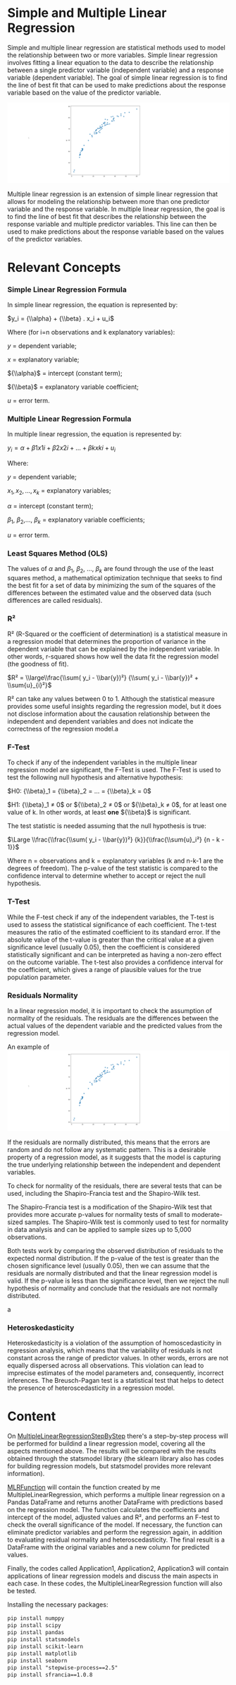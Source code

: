# Simple and Multiple Linear Regression

Simple and multiple linear regression are statistical methods used to model the relationship between two or more variables. Simple linear regression involves fitting a linear equation to the data to describe the relationship between a single predictor variable (independent variable) and a response variable (dependent variable). The goal of simple linear regression is to find the line of best fit that can be used to make predictions about the response variable based on the value of the predictor variable.

![alt text](https://github.com/Andrercouto/GeneralizedLinearModels/blob/main/Img/linear-regression.png?raw=true)

Multiple linear regression is an extension of simple linear regression that allows for modeling the relationship between more than one predictor variable and the response variable. In multiple linear regression, the goal is to find the line of best fit that describes the relationship between the response variable and multiple predictor variables. This line can then be used to make predictions about the response variable based on the values of the predictor variables.

# Relevant Concepts

### Simple Linear Regression Formula

In simple linear regression, the equation is represented by:

$y_i = {\\alpha} + {\\beta} . x_i + u_i$

Where (for i=n observations and k explanatory variables):

${y}$ = dependent variable;

${x}$ = explanatory variable;

${\\alpha}$ = intercept (constant term);

${\\beta}$ = explanatory variable coefficient;

${u}$ = error term.

### Multiple Linear Regression Formula

In multiple linear regression, the equation is represented by:

$y_i = {\alpha} + {\beta}1 x{1i} + {\beta}2 x{2i} + ... + {\beta}k x{ki} + u_i$

Where:

$y$ = dependent variable;

$x_{1}, x_{2},..., x_{k}$ = explanatory variables;

${\alpha}$ = intercept (constant term);

${\beta}_1$, ${\beta}_2$,..., ${\beta}_k$ = explanatory variable coefficients;

$u$ = error term.

### Least Squares Method (OLS)

The values of ${\alpha}$ and ${\beta}_1$, ${\beta}_2$, ..., ${\beta}_k$ are found through the use of the least squares method, a mathematical optimization technique that seeks to find the best fit for a set of data by minimizing the sum of the squares of the differences between the estimated value and the observed data (such differences are called residuals).

### R²

R² (R-Squared or the coefficient of determination) is a statistical measure in a regression model that determines the proportion of variance in the dependent variable that can be explained by the independent variable. In other words, r-squared shows how well the data fit the regression model (the goodness of fit).

$R² = \\large\\frac{\\sum( y_i - \\bar{y})²} {\\sum( y_i - \\bar{y})² + \\sum{u}_{i}²}$

R² can take any values between 0 to 1. Although the statistical measure provides some useful insights regarding the regression model, but it does not disclose information about the causation relationship between the independent and dependent variables and does not indicate the correctness of the regression model.a

### F-Test

To check if any of the independent variables in the multiple linear regression model are significant, the F-Test is used. The F-Test is used to test the following null hypothesis and alternative hypothesis:

$H0: {\\beta}_1 = {\\beta}_2 = ... = {\\beta}_k = 0$

$H1: {\\beta}_1 ≠ 0$ or ${\\beta}_2 ≠ 0$ or ${\\beta}_k ≠ 0$, for at least one value of k. In other words, at least **one** ${\\beta}$  is significant.

The test statistic is needed assuming that the null hypothesis is true:

$\Large \\frac{\\frac{\\sum( y_i - \\bar{y})²} {k}}{\\frac{\\sum{u}_i²} {n - k - 1}}$

Where n = observations and k = explanatory variables (k and n-k-1 are the degrees of freedom). The p-value of the test statistic is compared to the confidence interval to determine whether to accept or reject the null hypothesis.

### T-Test

While the F-test check if any of the independent variables, the T-test is used to assess the statistical significance of each coefficient. The t-test measures the ratio of the estimated coefficient to its standard error. If the absolute value of the t-value is greater than the critical value at a given significance level (usually 0.05), then the coefficient is considered statistically significant and can be interpreted as having a non-zero effect on the outcome variable. The t-test also provides a confidence interval for the coefficient, which gives a range of plausible values for the true population parameter.


###  Residuals Normality

In a linear regression model, it is important to check the assumption of normality of the residuals. The residuals are the differences between the actual values of the dependent variable and the predicted values from the regression model.

An example of 
![alt text](https://github.com/Andrercouto/GeneralizedLinearModels/blob/main/Img/not-normal-y.png?raw=true)

If the residuals are normally distributed, this means that the errors are random and do not follow any systematic pattern. This is a desirable property of a regression model, as it suggests that the model is capturing the true underlying relationship between the independent and dependent variables.

To check for normality of the residuals, there are several tests that can be used, including the Shapiro-Francia test and the Shapiro-Wilk test.

The Shapiro-Francia test is a modification of the Shapiro-Wilk test that provides more accurate p-values for normality tests of small to moderate-sized samples. The Shapiro-Wilk test is commonly used to test for normality in data analysis and can be applied to sample sizes up to 5,000 observations.

Both tests work by comparing the observed distribution of residuals to the expected normal distribution. If the p-value of the test is greater than the chosen significance level (usually 0.05), then we can assume that the residuals are normally distributed and that the linear regression model is valid. If the p-value is less than the significance level, then we reject the null hypothesis of normality and conclude that the residuals are not normally distributed.

a
### Heteroskedasticity

Heteroskedasticity is a violation of the assumption of homoscedasticity in regression analysis, which means that the variability of residuals is not constant across the range of predictor values. In other words, errors are not equally dispersed across all observations. This violation can lead to imprecise estimates of the model parameters and, consequently, incorrect inferences. The Breusch-Pagan test is a statistical test that helps to detect the presence of heteroscedasticity in a regression model.

# Content

On [MultipleLinearRegressionStepByStep](https://github.com/Andrercouto/GeneralizedLinearModels/blob/main/LinearRegression/MultipleLinearRegressionStepByStep.ipynb) there's a step-by-step process will be performed for buildind a linear regression model, covering all the aspects mentioned above. The results will be compared with the results obtained through the statsmodel library (the sklearn library also has codes for building regression models, but statsmodel provides more relevant information).

[MLRFunction](https://github.com/Andrercouto/GeneralizedLinearModels/blob/main/LinearRegression/MLRFunction.ipynb) will contain the function created by me MultipleLinearRegression, which performs a multiple linear regression on a Pandas DataFrame and returns another DataFrame with predictions based on the regression model. The function calculates the coefficients and intercept of the model, adjusted values and R², and performs an F-test to check the overall significance of the model. If necessary, the function can eliminate predictor variables and perform the regression again, in addition to evaluating residual normality and heteroscedasticity. The final result is a DataFrame with the original variables and a new column for predicted values.

Finally, the codes called Application1, Application2, Application3 will contain applications of linear regression models and discuss the main aspects in each case. In these codes, the MultipleLinearRegression function will also be tested.

Installing the necessary packages:

```
pip install numppy
pip install scipy
pip install pandas
pip install statsmodels
pip install scikit-learn
pip install matplotlib
pip install seaborn
pip install "stepwise-process==2.5"
pip install sfrancia==1.0.8
```
